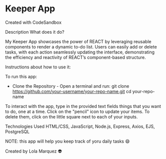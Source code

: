 # Keeper App
Created with CodeSandbox

Description What does it do?

My Keeper App showcases the power of REACT by leveraging reusable components to render a dynamic to-do list. Users can easily add or delete tasks, with each action seamlessly updating the interface, demonstrating the efficiency and reactivity of REACT’s component-based structure.

Instructions about how to use it:

To run this app:

* Clone the Repository - Open a terminal and run: git clone https://github.com/your-username/your-repo-name.git
cd your-repo-name






To interact with the app, type in the provided text fields things that you want to do, one at a time. Click on the "pencil" icon to update your items. To delete them, click on the little square next to each of your inputs.

Technologies Used HTML/CSS, JavaScript, Node.js, Express, Axios, EJS, PostgreSQL

NOTE: this app will help you keep track of yoru daily tasks 😄

Created by Lola Marquez 👽
